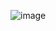 ![image](https://user-images.githubusercontent.com/68943777/218251691-6ad8aab8-c1bc-49b6-b552-c5199bc85c31.png)
